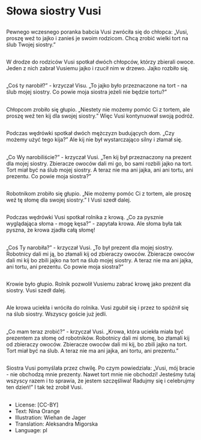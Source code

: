 # Słowa siostry Vusi

##
Pewnego wczesnego poranka babcia Vusi zwróciła się do chłopca: „Vusi, proszę weź to jajko i zanieś je swoim rodzicom. Chcą zrobić wielki tort na ślub Twojej siostry.”

##
W drodze do rodziców Vusi spotkał dwóch chłopców, którzy zbierali owoce. Jeden z nich zabrał Vusiemu jajko i rzucił nim w drzewo. Jajko rozbiło się.

##
„Coś ty narobił?” - krzyczał Visu. „To jajko było przeznaczone na tort - na ślub mojej siostry. Co powie moja siostra jeżeli nie będzie tortu?”

##
Chłopcom zrobiło się głupio. „Niestety nie możemy pomóc Ci z tortem, ale proszę weź ten kij dla swojej siostry.” Więc Vusi kontynuował swoją podróż.

##
Podczas wędrówki spotkał dwóch mężczyzn budujących dom. „Czy możemy użyć tego kija?” Ale kij nie był wystarczająco silny i złamał się.

##
„Co Wy narobiliście?” - krzyczał Vusi. „Ten kij był przeznaczony na prezent dla mojej siostry. Zbieracze owoców dali mi go, bo sami rozbili jajko na tort. Tort miał być na ślub mojej siostry. A teraz nie ma ani jajka, ani ani tortu, ani prezentu. Co powie moja siostra?”

##
Robotnikom zrobiło się głupio. „Nie możemy pomóc Ci z tortem, ale proszę weź tę słomę dla swojej siostry.” I Vusi szedł dalej.

##
Podczas wędrówki Vusi spotkał rolnika z krową. „Co za pysznie wyglądająca słoma - mogę kęsa?” - zapytała krowa. Ale słoma była tak pyszna, że krowa zjadła całą słomę!

##
„Coś Ty narobiła?” - krzyczał Vusi. „To był prezent dla mojej siostry. Robotnicy dali mi ją, bo złamali kij od zbieraczy owoców. Zbieracze owoców dali mi kij bo zbili jajko na tort na ślub mojej siostry. A teraz nie ma ani jajka, ani tortu, ani prezentu. Co powie moja siostra?”

##
Krowie było głupio. Rolnik pozwolił Vusiemu zabrać krowę jako prezent dla siostry. Vusi szedł dalej.

##
Ale krowa uciekła i wróciła do rolnika. Vusi zgubił się i przez to spóźnił się na ślub siostry. Wszyscy goście już jedli.

##
„Co mam teraz zrobić?” - krzyczał Vusi. „Krowa, która uciekła miała być prezentem za słomę od robotników. Robotnicy dali mi słomę, bo złamali kij od zbieraczy owoców. Zbieracze owoców dali mi kij, bo zbili jajko na tort. Tort miał być na ślub. A teraz nie ma ani jajka, ani tortu, ani prezentu.”

##
Siostra Vusi pomyślała przez chwilę. Po czym powiedziała: „Vusi, mój bracie - nie obchodzą mnie prezenty. Nawet tort mnie nie obchodzi! Jesteśmy tutaj wszyscy razem i to sprawia, że jestem szczęśliwa! Radujmy się i celebrujmy ten dzień!” I tak też zrobił Vusi.

##
* License: [CC-BY]
* Text: Nina Orange
* Illustration: Wiehan de Jager
* Translation: Aleksandra Migorska
* Language: pl
